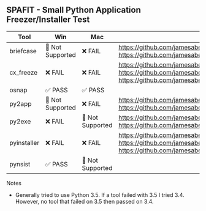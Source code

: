 ## SPAFIT - Small Python Application Freezer/Installer Test ##
| Tool | Win | Mac | Issue |
|------|-----|-----|-------|
| briefcase | :no_entry_sign: Not Supported | :x: FAIL | https://github.com/jamesabel/spafit/blob/master/test_briefcase_mac/briefcase_mac_1_error.log<br>https://github.com/jamesabel/spafit/blob/master/test_briefcase_mac/briefcase_mac_2_error.log |
| cx_freeze | :x: FAIL | :x: FAIL | https://github.com/jamesabel/spafit/blob/master/test_cx_freeze_win/cx_freeze_win_1_error.log<br>https://github.com/jamesabel/spafit/blob/master/test_cx_freeze_win/cx_freeze_win_2_error.log<br>https://github.com/jamesabel/spafit/blob/master/test_cx_freeze_mac/cx_freeze_mac_1_error.log |
| osnap | :white_check_mark: PASS | :white_check_mark: PASS |  |
| py2app | :no_entry_sign: Not Supported | :x: FAIL | https://github.com/jamesabel/spafit/blob/master/test_py2app_mac/py2app_1_error.log<br>https://github.com/jamesabel/spafit/blob/master/test_py2app_mac/py2app_mac_1_error.log |
| py2exe | :x: FAIL | :no_entry_sign: Not Supported | https://github.com/jamesabel/spafit/blob/master/test_py2exe_win/py2exe_1_error.log<br>https://github.com/jamesabel/spafit/blob/master/test_py2exe_win/py2exe_2_error.log |
| pyinstaller | :x: FAIL | :x: FAIL | https://github.com/jamesabel/spafit/blob/master/test_pyinstaller_win/pyinstaller_win_1_error.log<br>https://github.com/jamesabel/spafit/blob/master/test_pyinstaller_win/pyinstaller_win_2_error.log<br>https://github.com/jamesabel/spafit/blob/master/test_pyinstaller_mac/pyinstaller_mac_1_error.log |
| pynsist | :white_check_mark: PASS | :no_entry_sign: Not Supported |  |

Notes
- Generally tried to use Python 3.5.  If a tool failed with 3.5 I tried 3.4.  However, no tool that failed on 3.5 then passed on 3.4.
    
